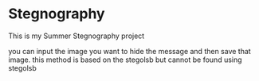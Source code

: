 # Stegnography
This is my Summer Stegnography project

you can input the image you want to hide the message and then save that image.
this method is based on the stegolsb but cannot be found using stegolsb 
